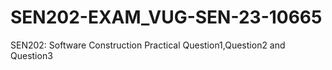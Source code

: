 # SEN202-EXAM_VUG-SEN-23-10665
SEN202: Software Construction Practical
Question1,Question2 and Question3